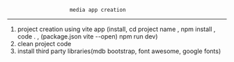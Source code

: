                         media app creation
------------------------------------------------------------------------------
   1. project creation using vite app (install, cd project name , npm install , code . , (package.json vite --open) npm run dev)
   2. clean project code 
   3. install third party libraries(mdb bootstrap, font awesome, google fonts)
   